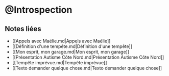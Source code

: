 # @Introspection

## Notes liées

- [[Appels avec Maélie.md|Appels avec Maélie]]
- [[Définition d'une tempête.md|Définition d'une tempête]]
- [[Mon esprit, mon garage.md|Mon esprit, mon garage]]
- [[Présentation Autisme Côte Nord.md|Présentation Autisme Côte Nord]]
- [[Tempête imprévue.md|Tempête imprévue]]
- [[Texto   demander quelque chose.md|Texto   demander quelque chose]]